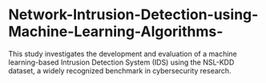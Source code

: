 # Network-Intrusion-Detection-using-Machine-Learning-Algorithms-
This study investigates the development and evaluation of a machine learning-based Intrusion Detection System (IDS) using the NSL-KDD dataset, a widely recognized benchmark in cybersecurity research.
 
